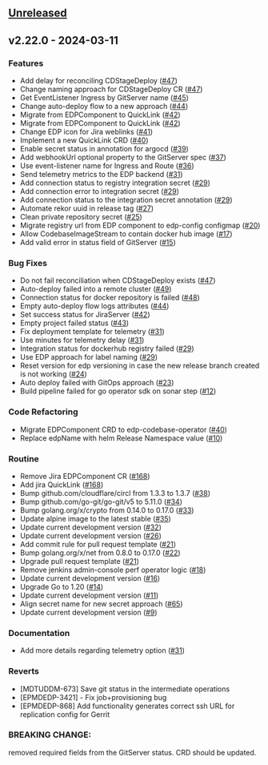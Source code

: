 <a name="unreleased"></a>
## [Unreleased]


<a name="v2.22.0"></a>
## v2.22.0 - 2024-03-11
### Features

- Add delay for reconciling CDStageDeploy ([#47](https://github.com/epam/edp-codebase-operator/issues/47))
- Change naming approach for CDStageDeploy CR ([#47](https://github.com/epam/edp-codebase-operator/issues/47))
- Get EventListener Ingress by GitServer name ([#45](https://github.com/epam/edp-codebase-operator/issues/45))
- Change auto-deploy flow to a new approach ([#44](https://github.com/epam/edp-codebase-operator/issues/44))
- Migrate from EDPComponent to QuickLink ([#42](https://github.com/epam/edp-codebase-operator/issues/42))
- Migrate from EDPComponent to QuickLink ([#42](https://github.com/epam/edp-codebase-operator/issues/42))
- Change EDP icon for Jira weblinks ([#41](https://github.com/epam/edp-codebase-operator/issues/41))
- Implement a new QuickLink CRD ([#40](https://github.com/epam/edp-codebase-operator/issues/40))
- Enable secret status in annotation for argocd ([#39](https://github.com/epam/edp-codebase-operator/issues/39))
- Add webhookUrl optional property to the GitServer spec ([#37](https://github.com/epam/edp-codebase-operator/issues/37))
- Use event-listener name for Ingress and Route ([#36](https://github.com/epam/edp-codebase-operator/issues/36))
- Send telemetry metrics to the EDP backend ([#31](https://github.com/epam/edp-codebase-operator/issues/31))
- Add connection status to registry integration secret ([#29](https://github.com/epam/edp-codebase-operator/issues/29))
- Add connection error to integration secret ([#29](https://github.com/epam/edp-codebase-operator/issues/29))
- Add connection status to the integration secret annotation ([#29](https://github.com/epam/edp-codebase-operator/issues/29))
- Automate rekor uuid in release tag ([#27](https://github.com/epam/edp-codebase-operator/issues/27))
- Clean private repository secret ([#25](https://github.com/epam/edp-codebase-operator/issues/25))
- Migrate registry url from EDP component to edp-config configmap ([#20](https://github.com/epam/edp-codebase-operator/issues/20))
- Allow CodebaseImageStream to contain docker hub image ([#17](https://github.com/epam/edp-codebase-operator/issues/17))
- Add valid error in status field of GitServer ([#15](https://github.com/epam/edp-codebase-operator/issues/15))

### Bug Fixes

- Do not fail reconciliation when CDStageDeploy exists ([#47](https://github.com/epam/edp-codebase-operator/issues/47))
- Auto-deploy failed into a remote cluster ([#49](https://github.com/epam/edp-codebase-operator/issues/49))
- Connection status for docker repository is failed ([#48](https://github.com/epam/edp-codebase-operator/issues/48))
- Empty auto-deploy flow logs attributes ([#44](https://github.com/epam/edp-codebase-operator/issues/44))
- Set success status for JiraServer ([#42](https://github.com/epam/edp-codebase-operator/issues/42))
- Empty project failed status ([#43](https://github.com/epam/edp-codebase-operator/issues/43))
- Fix deployment template for telemetry ([#31](https://github.com/epam/edp-codebase-operator/issues/31))
- Use minutes for telemetry delay ([#31](https://github.com/epam/edp-codebase-operator/issues/31))
- Integration status for dockerhub registry failed ([#29](https://github.com/epam/edp-codebase-operator/issues/29))
- Use EDP approach for label naming ([#29](https://github.com/epam/edp-codebase-operator/issues/29))
- Reset version for edp versioning in case the new release branch created is not working ([#24](https://github.com/epam/edp-codebase-operator/issues/24))
- Auto deploy failed with GitOps approach ([#23](https://github.com/epam/edp-codebase-operator/issues/23))
- Build pipeline failed for go operator sdk on sonar step ([#12](https://github.com/epam/edp-codebase-operator/issues/12))

### Code Refactoring

- Migrate EDPComponent CRD to edp-codebase-operator ([#40](https://github.com/epam/edp-codebase-operator/issues/40))
- Replace edpName with helm Release Namespace value ([#10](https://github.com/epam/edp-codebase-operator/issues/10))

### Routine

- Remove Jira EDPComponent CR ([#168](https://github.com/epam/edp-codebase-operator/issues/168))
- Add jira QuickLink ([#168](https://github.com/epam/edp-codebase-operator/issues/168))
- Bump github.com/cloudflare/circl from 1.3.3 to 1.3.7 ([#38](https://github.com/epam/edp-codebase-operator/issues/38))
- Bump github.com/go-git/go-git/v5 to 5.11.0 ([#34](https://github.com/epam/edp-codebase-operator/issues/34))
- Bump golang.org/x/crypto from 0.14.0 to 0.17.0 ([#33](https://github.com/epam/edp-codebase-operator/issues/33))
- Update alpine image to the latest stable ([#35](https://github.com/epam/edp-codebase-operator/issues/35))
- Update current development version ([#32](https://github.com/epam/edp-codebase-operator/issues/32))
- Update current development version ([#26](https://github.com/epam/edp-codebase-operator/issues/26))
- Add commit rule for pull request template ([#21](https://github.com/epam/edp-codebase-operator/issues/21))
- Bump golang.org/x/net from 0.8.0 to 0.17.0 ([#22](https://github.com/epam/edp-codebase-operator/issues/22))
- Upgrade pull request template ([#21](https://github.com/epam/edp-codebase-operator/issues/21))
- Remove jenkins admin-console perf operator logic ([#18](https://github.com/epam/edp-codebase-operator/issues/18))
- Update current development version ([#16](https://github.com/epam/edp-codebase-operator/issues/16))
- Upgrade Go to 1.20 ([#14](https://github.com/epam/edp-codebase-operator/issues/14))
- Update current development version ([#11](https://github.com/epam/edp-codebase-operator/issues/11))
- Align secret name for new secret approach ([#65](https://github.com/epam/edp-codebase-operator/issues/65))
- Update current development version ([#9](https://github.com/epam/edp-codebase-operator/issues/9))

### Documentation

- Add more details regarding telemetry option ([#31](https://github.com/epam/edp-codebase-operator/issues/31))

### Reverts

- [MDTUDDM-673] Save git status in the intermediate operations
- [EPMDEDP-3421] - Fix job+provisioning bug
- [EPMDEDP-868] Add functionality generates correct ssh URL for replication config for Gerrit

### BREAKING CHANGE:


removed required fields from the GitServer status. CRD should be updated.


[Unreleased]: https://github.com/epam/edp-codebase-operator/compare/v2.22.0...HEAD
